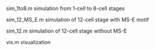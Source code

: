 sim_1to8.m simulation from 1-cell to 8-cell stages

sim_12_MS_E.m simulation of 12-cell stage with MS-E motif

sim_12.m simulation of 12-cell stage without MS-E

vis.m visualization
